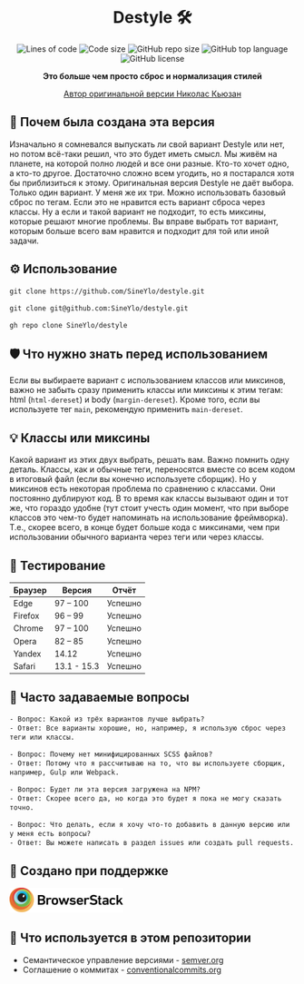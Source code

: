 <h1 align="center">Destyle 🛠</h1>

<p align="center">
  <img src="https://img.shields.io/tokei/lines/github/sineylo/destyle?color=6CBA41&style=for-the-badge" alt="Lines of code">
  <img src="https://img.shields.io/github/languages/code-size/SineYlo/destyle?color=6CBA41&style=for-the-badge" alt="Code size">
  <img src="https://img.shields.io/github/repo-size/SineYlo/destyle?color=6CBA41&style=for-the-badge" alt="GitHub repo size">
  <img src="https://img.shields.io/github/languages/top/SineYlo/destyle?color=6CBA41&style=for-the-badge" alt="GitHub top language">
  <img src="https://img.shields.io/github/license/SineYlo/destyle?color=6CBA41&style=for-the-badge" alt="GitHub license">
</p>

<p align="center">
  <b>Это больше чем просто сброс и нормализация стилей</b>
</p>

<p align="center">
  <a href="https://github.com/nicolas-cusan/destyle.css">Автор оригинальной версии Николас Кьюзан</a>
</p>

## 🌠 Почем была создана эта версия
Изначально я сомневался выпускать ли свой вариант Destyle или нет, но потом всё-таки решил, что это будет иметь смысл. Мы живём на планете, на которой полно людей и все они разные. Кто-то хочет одно, а кто-то другое. Достаточно сложно всем угодить, но я постарался хотя бы приблизиться к этому. Оригинальная версия Destyle не даёт выбора. Только один вариант. У меня же их три. Можно использовать базовый сброс по тегам. Если это не нравится есть вариант сброса через классы. Ну а если и такой вариант не подходит, то есть миксины, которые решают многие проблемы. Вы вправе выбрать тот вариант, которым больше всего вам нравится и подходит для той или иной задачи.

## ⚙️ Использование
```
git clone https://github.com/SineYlo/destyle.git
```
```
git clone git@github.com:SineYlo/destyle.git
```
```
gh repo clone SineYlo/destyle
```

## 🛡 Что нужно знать перед использованием
Если вы выбираете вариант с использованием классов или миксинов, важно не забыть сразу применить классы или миксины к этим тегам: html (`html-dereset`) и body (`margin-dereset`). Кроме того, если вы используете тег `main`, рекомендую применить `main-dereset`.

## 💡 Классы или миксины
Какой вариант из этих двух выбрать, решать вам. Важно помнить одну деталь. Классы, как и обычные теги, переносятся вместе со всем кодом в итоговый файл (если вы конечно используете сборщик). Но у миксинов есть некоторая проблема по сравнению с классами. Они постоянно дублируют код. В то время как классы вызывают один и тот же, что гораздо удобне (тут стоит учесть один момент, что при выборе классов это чем-то будет напоминать на использование фреймворка). Т.е., скорее всего, в конце будет больше кода с миксинами, чем при использовании обычного варианта через теги или через классы.

## 🚀 Тестирование

| Браузер | Версия      | Отчёт   |
|---------|-------------|---------|
| Edge    | 97 – 100    | Успешно |
| Firefox | 96 – 99     | Успешно |
| Chrome  | 97 – 100    | Успешно |
| Opera   | 82 – 85     | Успешно |
| Yandex  | 14.12       | Успешно |
| Safari  | 13.1 - 15.3 | Успешно |

## 🔑 Часто задаваемые вопросы
```
- Вопрос: Какой из трёх вариантов лучше выбрать?
- Ответ: Все варианты хорошие, но, например, я использую сброс через теги или классы.
```
```
- Вопрос: Почему нет минифицированных SCSS файлов?
- Ответ: Потому что я рассчитываю на то, что вы используете сборщик, например, Gulp или Webpack.
```
```
- Вопрос: Будет ли эта версия загружена на NPM?
- Ответ: Скорее всего да, но когда это будет я пока не могу сказать точно.
```
```
- Вопрос: Что делать, если я хочу что-то добавить в данную версию или у меня есть вопросы?
- Ответ: Вы можете написать в раздел issues или создать pull requests.
```

## 🔱 Создано при поддержке

<a href="https://www.browserstack.com">
  <img src="temp/Browserstack-logo.svg?sanitize=false" width="200" alt="browserstack">
</a> 

## 📃 Что используется в этом репозитории
- Семантическое управление версиями - [semver.org](https://semver.org)
- Соглашение о коммитах - [conventionalcommits.org](https://www.conventionalcommits.org/en/v1.0.0/)
